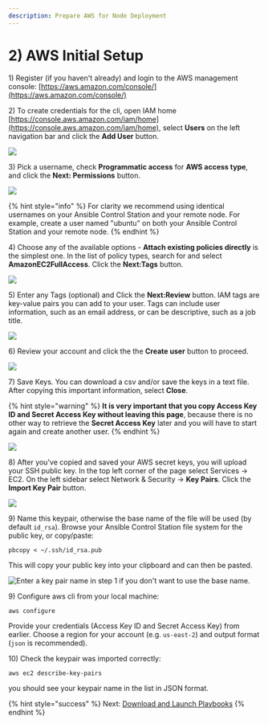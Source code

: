 ```yaml
---
description: Prepare AWS for Node Deployment
---
```


# 2\) AWS Initial Setup

1\) Register \(if you haven't already\) and login to the AWS management console: [https://aws.amazon.com/console/](https://aws.amazon.com/console/)  


2\) To create credentials for the cli, open IAM home [https://console.aws.amazon.com/iam/home](https://console.aws.amazon.com/iam/home), select **Users** on the left navigation bar and click the **Add User** button. 

![](../../.gitbook/assets/add_user_1.png)

3\) Pick a username, check **Programmatic access** for **AWS access type**, and click the **Next: Permissions** button.

![](../../.gitbook/assets/user_2.png)

{% hint style="info" %}
For clarity we recommend using identical usernames on your Ansible Control Station and your remote node. For example, create a user named "ubuntu" on both your Ansible Control Station and your remote node.
{% endhint %}

4\) Choose any of the available options - **Attach existing policies directly** is the simplest one. In the list of policy types, search for and select **AmazonEC2FullAccess**.  Click the **Next:Tags** button.

![](../../.gitbook/assets/policies.png)

5\) Enter any Tags \(optional\) and Click the **Next:Review** button. IAM tags are key-value pairs you can add to your user. Tags can include user information, such as an email address, or can be descriptive, such as a job title. 

![](../../.gitbook/assets/tags.png)

6\) Review your account and click the the **Create user** button to proceed.

![](../../.gitbook/assets/createuser.png)

7\) Save Keys. You can download a csv and/or save the keys in a text file. After copying this important information, select **Close**.

{% hint style="warning" %}
**It is very important that you copy Access Key ID and Secret Access Key without leaving this page**, because there is no other way to retrieve the **Secret Access Key** later and you will have to start again and create another user. 
{% endhint %}

![](../../.gitbook/assets/download-and-save-key.png)

8\) After you've copied and saved your AWS secret keys, you will upload your SSH public key. In the top left corner of the page select Services -&gt; EC2. On the left sidebar select Network & Security -&gt; **Key Pairs**. Click the **Import Key Pair** button.

![](../../.gitbook/assets/importkp1.png)

9\) Name this keypair, otherwise the base name of the file will be used \(by default `id_rsa`\). Browse your Ansible Control Station file system for the public key, or copy/paste:

```text
pbcopy < ~/.ssh/id_rsa.pub
```

This will copy your public key into your clipboard and can then be pasted.

![Enter a key pair name in step 1 if you don&apos;t want to use the base name. ](../../.gitbook/assets/import_2.png)

9\) Configure aws cli from your local machine:

```text
aws configure
```

Provide your credentials \(Access Key ID and Secret Access Key\) from earlier. Choose a region for your account \(e.g. `us-east-2`\) and output format \(`json` is recommended\).

10\) Check the keypair was imported correctly:

```text
aws ec2 describe-key-pairs
```

you should see your keypair name in the list in JSON format.

{% hint style="success" %}
Next: [Download and Launch Playbooks](3-download-and-configure-playbook.md)
{% endhint %}



